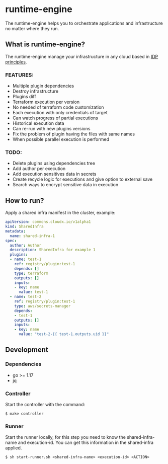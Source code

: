 # runtime-engine

The runtime-engine helps you to orchestrate applications and infrastructure no matter where they run.

## What is runtime-engine?

The runtime-engine manage your infrastructure in any cloud based in [IDP principles](https://internaldeveloperplatform.org/).


### FEATURES:
- Multiple plugin dependencies
- Destroy infrastructure
- Plugins diff
- Terraform execution per version
- No needed of terraform code customization
- Each execution with only credentials of target
- Can watch progress of partial executions
- Historical execution data
- Can re-run with new plugins versions
- Fix the problem of plugin having the files with same names
- When possible parallel execution is performed

### TODO: 
- Delete plugins using dependencies tree
- Add author per execution
- Add execution sensitives data in secrets
- Create recycle logic for executions and give option to external save
- Search ways to encrypt sensitive data in execution

## How to run?

Apply a shared infra manifest in the cluster, example:
```yaml
apiVersion: commons.cloudx.io/v1alpha1
kind: SharedInfra
metadata:
  name: shared-infra-1
spec:
  author: Author
  description: SharedInfra for example 1
  plugins:
  - name: test-1
    ref: registry/plugin:test-1
    depends: []
    type: terraform
    outputs: []
    inputs:
    - key: name
      value: test-1
  - name: test-2
    ref: registry/plugin:test-1
    type: aws/secrets-manager
    depends: 
    - test-1
    outputs: []
    inputs:
    - key: name
      value: "test-2-{{ test-1.outputs.uid }}"
```


## Development

### Dependencies
- go >= 1.17
- jq

### Controller
Start the controller with the command:
```
$ make controller
```
### Runner
Start the runner locally, for this step you need to know the shared-infra-name and execution-id. You can get this information in the shared-infra applied.
```
$ sh start-runner.sh <shared-infra-name> <execution-id> <ACTION>
```

